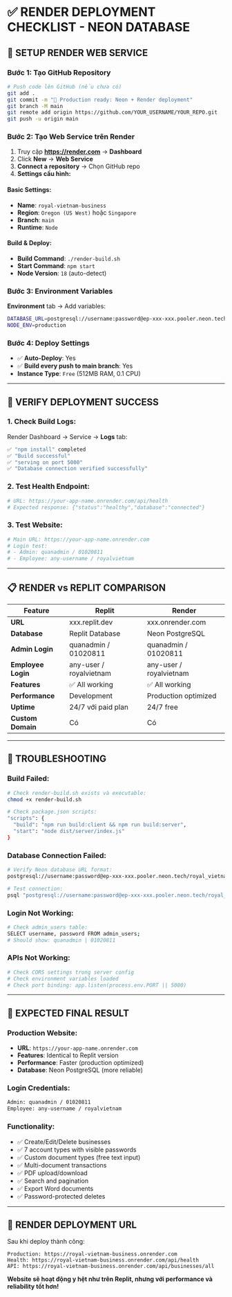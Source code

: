 # ✅ RENDER DEPLOYMENT CHECKLIST - NEON DATABASE

## 🎯 **SETUP RENDER WEB SERVICE**

### **Bước 1: Tạo GitHub Repository**
```bash
# Push code lên GitHub (nếu chưa có)
git add .
git commit -m "🚀 Production ready: Neon + Render deployment"
git branch -M main
git remote add origin https://github.com/YOUR_USERNAME/YOUR_REPO.git
git push -u origin main
```

### **Bước 2: Tạo Web Service trên Render**
1. Truy cập **https://render.com** → **Dashboard**
2. Click **New** → **Web Service**
3. **Connect a repository** → Chọn GitHub repo
4. **Settings cấu hình:**

#### **Basic Settings:**
- **Name**: `royal-vietnam-business`
- **Region**: `Oregon (US West)` hoặc `Singapore`
- **Branch**: `main`
- **Runtime**: `Node`

#### **Build & Deploy:**
- **Build Command**: `./render-build.sh`
- **Start Command**: `npm start`
- **Node Version**: `18` (auto-detect)

### **Bước 3: Environment Variables**
**Environment** tab → Add variables:

```bash
DATABASE_URL=postgresql://username:password@ep-xxx-xxx.pooler.neon.tech/royal_vietnam_db?sslmode=require
NODE_ENV=production
```

### **Bước 4: Deploy Settings**
- ✅ **Auto-Deploy**: Yes
- ✅ **Build every push to main branch**: Yes
- **Instance Type**: `Free` (512MB RAM, 0.1 CPU)

---

## 🔧 **VERIFY DEPLOYMENT SUCCESS**

### **1. Check Build Logs:**
Render Dashboard → Service → **Logs** tab:
```bash
✅ "npm install" completed
✅ "Build successful"
✅ "serving on port 5000"
✅ "Database connection verified successfully"
```

### **2. Test Health Endpoint:**
```bash
# URL: https://your-app-name.onrender.com/api/health
# Expected response: {"status":"healthy","database":"connected"}
```

### **3. Test Website:**
```bash
# Main URL: https://your-app-name.onrender.com
# Login test:
# - Admin: quanadmin / 01020811
# - Employee: any-username / royalvietnam
```

---

## 📋 **RENDER vs REPLIT COMPARISON**

| Feature | Replit | Render |
|---------|--------|--------|
| **URL** | xxx.replit.dev | xxx.onrender.com |
| **Database** | Replit Database | Neon PostgreSQL |
| **Admin Login** | quanadmin / 01020811 | quanadmin / 01020811 |
| **Employee Login** | any-user / royalvietnam | any-user / royalvietnam |
| **Features** | ✅ All working | ✅ All working |
| **Performance** | Development | Production optimized |
| **Uptime** | 24/7 với paid plan | 24/7 free |
| **Custom Domain** | Có | Có |

---

## 🚨 **TROUBLESHOOTING**

### **Build Failed:**
```bash
# Check render-build.sh exists và executable:
chmod +x render-build.sh

# Check package.json scripts:
"scripts": {
  "build": "npm run build:client && npm run build:server",
  "start": "node dist/server/index.js"
}
```

### **Database Connection Failed:**
```bash
# Verify Neon database URL format:
postgresql://username:password@ep-xxx-xxx.pooler.neon.tech/royal_vietnam_db?sslmode=require

# Test connection:
psql "postgresql://username:password@ep-xxx-xxx.pooler.neon.tech/royal_vietnam_db?sslmode=require"
```

### **Login Not Working:**
```bash
# Check admin_users table:
SELECT username, password FROM admin_users;
# Should show: quanadmin | 01020811
```

### **APIs Not Working:**
```bash
# Check CORS settings trong server config
# Check environment variables loaded
# Check port binding: app.listen(process.env.PORT || 5000)
```

---

## 🎯 **EXPECTED FINAL RESULT**

### **Production Website:**
- **URL**: `https://your-app-name.onrender.com`
- **Features**: Identical to Replit version
- **Performance**: Faster (production optimized)
- **Database**: Neon PostgreSQL (more reliable)

### **Login Credentials:**
```bash
Admin: quanadmin / 01020811
Employee: any-username / royalvietnam
```

### **Functionality:**
- ✅ Create/Edit/Delete businesses
- ✅ 7 account types with visible passwords
- ✅ Custom document types (free text input)
- ✅ Multi-document transactions
- ✅ PDF upload/download
- ✅ Search and pagination
- ✅ Export Word documents
- ✅ Password-protected deletes

---

## 🔗 **RENDER DEPLOYMENT URL**

Sau khi deploy thành công:
```
Production: https://royal-vietnam-business.onrender.com
Health: https://royal-vietnam-business.onrender.com/api/health
API: https://royal-vietnam-business.onrender.com/api/businesses/all
```

**Website sẽ hoạt động y hệt như trên Replit, nhưng với performance và reliability tốt hơn!**